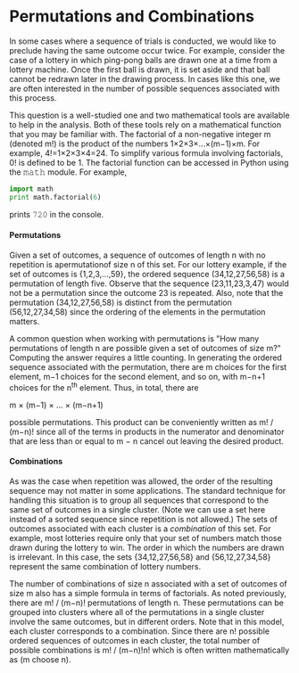 # Permutations and Combinations

In some cases where a sequence of trials is conducted, we would like to preclude having the same outcome occur twice. For example, consider the case of a lottery in which ping-pong balls are drawn one at a time from a lottery machine. Once the first ball is drawn, it is set aside and that ball cannot be redrawn later in the drawing process. In cases like this one, we are often interested in the number of possible sequences associated with this process.

This question is a well-studied one and two mathematical tools are available to help in the analysis. Both of these tools rely on a mathematical function that you may be familiar with. The factorial of a non-negative integer m (denoted m!) is the product of the numbers 1×2×3×...×(m−1)×m. For example, 4!=1×2×3×4=24. To simplify various formula involving factorials, 0! is defined to be 1. The factorial function can be accessed in Python using the 𝚖𝚊𝚝𝚑 module. For example,

```python
import math
print math.factorial(6)
```
prints 𝟽𝟸𝟶 in the console.

#### Permutations

Given a set of outcomes, a sequence of outcomes of length n with no repetition is apermutationof size n of this set. For our lottery example, if the set of outcomes is {1,2,3,...,59}, the ordered sequence (34,12,27,56,58) is a permutation of length five. Observe that the sequence (23,11,23,3,47) would not be a permutation since the outcome 23 is repeated. Also, note that the permutation (34,12,27,56,58) is distinct from the permutation (56,12,27,34,58) since the ordering of the elements in the permutation matters.

A common question when working with permutations is "How many permutations of length n are possible given a set of outcomes of size m?" Computing the answer requires a little counting. In generating the ordered sequence associated with the permutation, there are m choices for the first element, m−1 choices for the second element, and so on, with m−n+1 choices for the n<sup>th</sup> element. Thus, in total, there are

m × (m−1) × ... × (m−n+1)

possible permutations. This product can be conveniently written as m! / (m−n)! since all of the terms in products in the numerator and denominator that are less than or equal to m − n cancel out leaving the desired product.

#### Combinations

As was the case when repetition was allowed, the order of the resulting sequence may not matter in some applications. The standard technique for handling this situation is to group all sequences that correspond to the same set of outcomes in a single cluster. (Note we can use a set here instead of a sorted sequence since repetition is not allowed.) The sets of outcomes associated with each cluster is a _combination_ of this set. For example, most lotteries require only that your set of numbers match those drawn during the lottery to win. The order in which the numbers are drawn is irrelevant. In this case, the sets {34,12,27,56,58} and {56,12,27,34,58} represent the same combination of lottery numbers.

The number of combinations of size n associated with a set of outcomes of size m also has a simple formula in terms of factorials. As noted previously, there are m! / (m−n)! permutations of length n. These permutations can be grouped into clusters where all of the permutations in a single cluster involve the same outcomes, but in different orders. Note that in this model, each cluster corresponds to a combination. Since there are n! possible ordered sequences of outcomes in each cluster, the total number of possible combinations is m! / (m−n)!n! which is often written mathematically as (m choose n).
